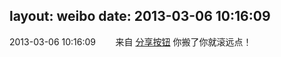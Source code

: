 layout: weibo
date: 2013-03-06 10:16:09
---
<meta name="referrer" content="no-referrer" />

2013-03-06 10:16:09  &nbsp;&nbsp;&nbsp;&nbsp;&nbsp;&nbsp; 来自 <a href="http://app.weibo.com/t/feed/cUcI1A" rel="nofollow">分享按钮</a>
你搬了你就滚远点！ ​​​
